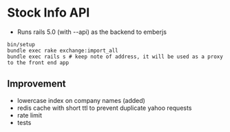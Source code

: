 # Stock Info API

- Runs rails 5.0 (with --api) as the backend to emberjs

```
bin/setup
bundle exec rake exchange:import_all
bundle exec rails s # keep note of address, it will be used as a proxy to the front end app
```

## Improvement
* lowercase index on company names (added)
* redis cache with short ttl to prevent duplicate yahoo requests
* rate limit
* tests

